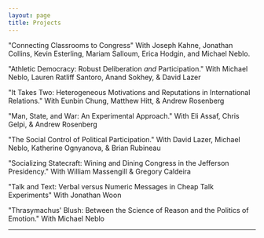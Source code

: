 ```yaml
---
layout: page
title: Projects
---
```


"Connecting Classrooms to Congress"
With Joseph Kahne, Jonathan Collins, Kevin Esterling, Mariam Salloum, Erica Hodgin, and Michael Neblo.

"Athletic Democracy: Robust Deliberation *and* Participation." 
With Michael Neblo, Lauren Ratliff Santoro, Anand Sokhey, & David Lazer

"It Takes Two: Heterogeneous Motivations and Reputations in International Relations." 
With Eunbin Chung, Matthew Hitt, & Andrew Rosenberg

"Man, State, and War: An Experimental Approach."
With Eli Assaf, Chris Gelpi, & Andrew Rosenberg

"The Social Control of Political Participation." 
With David Lazer, Michael Neblo, Katherine Ognyanova, & Brian Rubineau

"Socializing Statecraft: Wining and Dining Congress in the Jefferson Presidency." 
With William Massengill & Gregory Caldeira

"Talk and Text: Verbal versus Numeric Messages in Cheap Talk Experiments"
With Jonathan Woon

"Thrasymachus' Blush: Between the Science of Reason and the Politics of Emotion." 
With Michael Neblo

---
